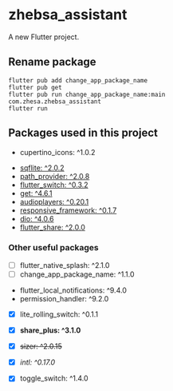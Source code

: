 # zhebsa_assistant

A new Flutter project.

## Rename package
```
flutter pub add change_app_package_name
flutter pub get
flutter pub run change_app_package_name:main com.zhesa.zhebsa_assistant
flutter run
```

## Packages used in this project
* cupertino_icons: ^1.0.2
- [sqflite: ^2.0.2]()
- [path_provider: ^2.0.8]()  
- [flutter_switch: ^0.3.2]()
- [get: ^4.6.1]()  
- [audioplayers: ^0.20.1]()  
- [responsive_framework: ^0.1.7]()  
- [dio: ^4.0.6]()  
- [flutter_share: ^2.0.0]()


### Other useful packages
- [ ] flutter_native_splash: ^2.1.0
- [ ] change_app_package_name: ^1.1.0
- flutter_local_notifications: ^9.4.0
- permission_handler: ^9.2.0
- [x] lite_rolling_switch: ^0.1.1
- [x] **share_plus: ^3.1.0**
- [x] ~~sizer: ^2.0.15~~
- [x] *intl: ^0.17.0*
- [x] toggle_switch: ^1.4.0


